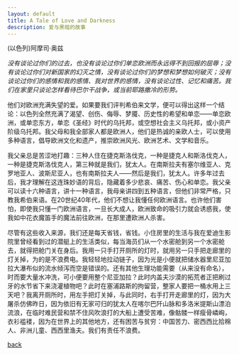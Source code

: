 ```yaml
---
layout: default
title: A Tale of Love and Darkness
description: 爱与黑暗的故事
---
```


 (以色列)阿摩司·奥兹
 
_没有谈论过你们的过去，也没有谈论过你们单恋欧洲而永远得不到回报的屈辱；没有谈论过你们对新国家的幻灭之情，没有谈论过你们的梦想和梦想如何破灭；没有谈论过你们的感情和我的感情、我对世界的感情，没有谈论过性、记忆和痛苦。我们在家里只谈论怎样看待巴尔干战争，或当前耶路撒冷的形势。_

他们对欧洲充满失望的爱。如果要我们评判希伯来文学，便可以得出这样一个结论：以色列全然充满了渴望、创伤、侮辱、梦魇、历史性的希望和单恋——单恋欧洲，或单恋东方，单恋《圣经》时代的乌托邦，或空想社会主义乌托邦，或小资产阶级乌托邦。我父母和我全部家人都是欧洲人，他们是热诚的亲欧人士，可以使用多种语言，倡导欧洲文化和遗产，推崇欧洲风光、欧洲艺术、文学和音乐。

我父亲总是苦涩地打趣：三种人住在捷克斯洛伐克，一种是捷克人和斯洛伐克人，一种是捷克斯洛伐克人，第三种就是我们，犹太人。在南斯拉夫有塞尔维亚人、克罗地亚人、波斯尼亚人，也有南斯拉夫人——然后是我们，犹太人。许多年过去后，我才理解在这连珠妙语的背后，隐藏着多少悲哀、痛苦、伤心和单恋。我父亲可以读十六种语言，讲十一种语言，我母亲讲四到五种语言，但他们非常严格，只教我希伯来语。在20世纪40年代，他们不想让我懂任何欧洲语言。也许他们害怕，即使我只懂一门欧洲语言，一旦长大成人，欧洲致命的吸引力就会诱惑我，使我如中花衣魔笛手的魔法前往欧洲，在那里遭欧洲人杀害。

尽管有这些收入来源，我们还是每天省钱，省钱。小住房里的生活与我在爱迪生影院里曾经看到过的潜艇上的生活类似，每当海员们从一个水密舱到另一个水密舱去，就得把舱门关在身后。我用一只手打开厕所的灯时，就用另一只手把走廊里的灯关掉，为的是不浪费电。我轻轻地拉动链子，因为光是小便就把储水器里尼亚加拉大瀑布似的流水倾泻而空是错误的。还有其他生理功能需要（从来没有命名），时而要大量水冲洗，可小便要用整个尼亚加拉？此时内盖夫沙漠的拓荒者正把刷过牙的水节省下来浇灌植物吧？此时在塞浦路斯的拘留营，整家人要把一桶水用上三天吧？我离开厕所时，用左手把灯关掉，与此同时，右手打开走廊里的灯，因为大屠杀仿佛昨日，因为依旧有无家可归的犹太人在喀尔巴阡山脉和多洛米提斯山漂泊流浪，在临时难民营和禁不住风吹浪打的大船上遭受苦难，像骷髅一样瘦骨嶙峋，衣衫褴褛，因为在世界上的其他地方，还有困苦与贫穷：中国苦力、密西西比拾棉人、非洲儿童、西西里渔夫。我们有责任不浪费。

[back](.//)
